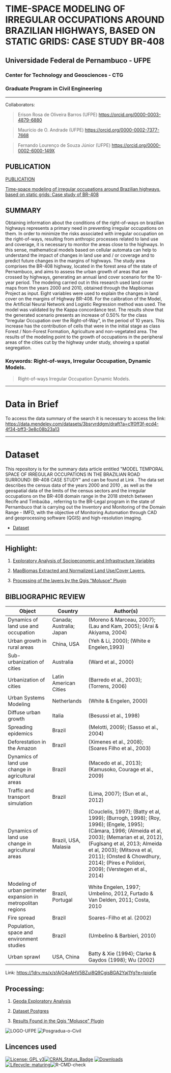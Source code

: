 <!-- README.md is generated from README.Rmd. Please edit that file -->
# TIME-SPACE MODELING OF IRREGULAR OCCUPATIONS AROUND BRAZILIAN HIGHWAYS, BASED ON STATIC GRIDS: CASE STUDY BR-408
## Universidade Federal de Pernambuco - UFPE
### Center for Technology and Geosciences - CTG
### Graduate Program in Civil Engineering
----
Collaborators:

> Erison Rosa de Oliveira Barros (UFPE)  https://orcid.org/0000-0003-4879-6880

> Maurício de O. Andrade (UFPE) https://orcid.org/0000-0002-7377-7668

> Fernando Lourenço de Souza Júnior (UFPE)  https://orcid.org/0000-0002-6000-149X

## PUBLICATION
[PUBLICATION](https://www.sciencedirect.com/science/article/pii/S0264837721006943?dgcid=author#bibliog0005)

<a href="https://plu.mx/plum/a/?doi=10.1016%2Fj.landusepol.2021.105971" data-popup="right" data-size="large" class="plumx-plum-print-popup plum-liberty-theme" data-site="plum" data-hide-when-empty="true">Time-space modeling of irregular occupations around Brazilian highways, based on static grids: Case study of BR-408</a>

## SUMMARY

Obtaining information about the conditions of the right-of-ways on brazilian highways represents a primary need in preventing irregular occupations on them. In order to minimize the risks associated with irregular occupation on the right-of-ways, resulting from anthropic processes related to land use and coverage, it is necessary to monitor the areas close to the highways. In this sense, mathematical models based on cellular automata can help to understand the impact of changes in land use and / or coverage and to predict future changes in the margins of highways. The study area comprises the BR-408 highway, located in the forest area of the state of Pernambuco, and aims to assess the urban growth of areas that are crossed by highways, generating an annual land cover scenario for the 10-year period. The modeling carried out in this research used land cover maps from the years 2000 and 2010, obtained through the Mapbiomas Project as input. Eight variables were used to explain the changes in land cover on the margins of Highway BR-408. For the calibration of the Model, the Artificial Neural Network and Logistic Regression method was used. The model was validated by the Kappa concordance test. The results show that the generated scenario presents an increase of 0.50% for the class “Irregular Occupation over the Right-of-Way”, in the period of 10 years. This increase has the contribution of cells that were in the initial stage as class Forest / Non-Forest Formation, Agriculture and non-vegetated area. The results of the modeling point to the growth of occupations in the peripheral areas of the cities cut by the highway under study, showing a spatial segregation.


### Keywords: Right-of-ways, Irregular Occupation, Dynamic Models.
> Right-of-ways
> Irregular Occupation
> Dynamic Models.
---
# Data in Brief
To access the data summary of the search it is necessary to access the link:
https://data.mendeley.com/datasets/3bsrvrddgm/draft?a=c1f0ff3f-ecd4-4f34-bff3-3e8c08b23a13

---
# Dataset

This repository is for the summary data article entitled "MODEL TEMPORAL SPACE OF IRREGULAR OCCUPATIONS IN THE BRAZILIAN ROAD SURROUND: BR-408 CASE STUDY" and can be found at Link . The data set describes the census data of the years 2000 and 2010 , as well as the geospatial data of the limits of the census sectors and the irregular occupations on the BR-408 domain range in the 2018 stretch between Recife and Timbaúba , referring to the BR-Legal program in the state of Pernambuco that is carrying out the Inventory and Monitoring of the Domain Range - IMFD, with the objective of Monitoring Automation through CAD and geoprocessing software (QGIS) and high-resolution imaging.
- [Dataset](https://github.com/ErisonBarros/BR-408-Highway-Domain-Database/blob/gh-pages1/Dataset_BR_408_Highway_Domain_Database.ipynb)
---
## Highlight:

1. [Exploratory Analysis of Socioeconomic and Infrastructure Variables  ](https://github.com/ErisonBarros/BR-408-Highway-Domain-Database/blob/gh-pages1/Analise_Explorat%C3%B3ria_dos_Dados_Socioecon%C3%B4micos_e_de_Infra_estrutura_.ipynb)

2. [MapBiomas Extracted and Normalized Land Use/Cover Layers.](https://github.com/ErisonBarros/Raster-of-Standardized-Socioeconomic-and-Infrastructure-Indicators.git)

3. [Processing of the layers by the Qgis "Molusce" Plugin ](https://github.com/ErisonBarros/Processing-of-the-layers-by-the-Qgis-Molusce-Plugin-.git)

## BIBLIOGRAPHIC REVIEW

| Object                                                        | Country                  | Author(s)                                                                                                                                                                                                                                                                                              |
|---------------------------------------------------------------|--------------------------|--------------------------------------------------------------------------------------------------------------------------------------------------------------------------------------------------------------------------------------------------------------------------------------------------------|
| Dynamics of land use and occupation                           | Canada; Australia; Japan | (Moreno & Marceau, 2007); (Lau and Kam, 2005); (Arai & Akiyama, 2004)                                                                                                                                                                                                                                  |
| Urban growth in rural areas                                   | China, USA               | (Yeh & Li, 2000); (White e Engelen,1993)                                                                                                                                                                                                                                                               |
| Sub-urbanization of cities                                    | Australia                | (Ward et al., 2000)                                                                                                                                                                                                                                                                                    |
| Urbanization of cities                                        | Latin American Cities    | (Barredo et al., 2003); (Torrens, 2006)                                                                                                                                                                                                                                                                |
| Urban Systems Modeling                                        | Netherlands              | (White & Engelen, 2000)                                                                                                                                                                                                                                                                                |
| Diffuse urban growth                                          | Italia                   | (Besussi et al., 1998)                                                                                                                                                                                                                                                                                 |
| Spreading epidemics                                           | Brazil                   | (Melotti, 2009); (Sasso et al., 2004)                                                                                                                                                                                                                                                                  |
| Deforestation in the Amazon                                   | Brazil                   | (Ximenes et al., 2008); (Soares Filho et al., 2003)                                                                                                                                                                                                                                                    |
| Dynamics of land use change in agricultural areas             | Brazil                   | (Macedo et al., 2013); (Kamusoko, Courage et al., 2009)                                                                                                                                                                                                                                                |
| Traffic and transport simulation                              | Brazil                   | (Lima, 2007); (Sun et al., 2012)                                                                                                                                                                                                                                                                       |
| Dynamics of land use change in agricultural areas             | Brazil, USA, Malasia     | (Couclelis, 1997); (Batty et al, 1999); (Burrogh, 1998); (Roy, 1996); (Engele, 1995); (Câmara, 1996; (Almeida et al, 2003); (Memarian et al, 2012), (Fuglsang et al, 2013; Almeida et al, 2003); (Mitsova et al, 2011); (Onsted & Chowdhury, 2014); (Pires e Polidori, 2009); (Verstegen et al., 2014) |
| Modeling of urban perimeter expansion in metropolitan regions | Brazil, Portugal         | White Engelen, 1997; Umbelino, 2012, Furtado & Van Delden, 2011; Costa, 2010                                                                                                                                                                                                                           |
| Fire spread                                                   | Brazil                   | Soares-Filho et al. (2002)                                                                                                                                                                                                                                                                             |
| Population, space and environment studies                     | Brazil                   | (Umbelino & Barbieri, 2010)                                                                                                                                                                                                                                                                            |
| Urban sprawl                                                  | USA, China               | Batty & Xie (1994); Clarke & Gaydos (1998); Wu (2002)                                                                                                                                                                                                                                                  |

Link: https://1drv.ms/x/s!AjO4oAHV5BZui8Q9CgisBGA2Yaj1Yg?e=tpiq5e

## Processing:

1. [Geoda Exploratory Analysis](https://dataat.github.io/introducao-ao-machine-learning/index.html#licen%C3%A7a)

2. [Dataset Postgres](https://github.com/ErisonBarros/Dataset_BR408_Postgres)

3. [Results Found in the Qgis "Molusce" Plugin](https://github.com/ErisonBarros/Processing-of-the-layers-by-the-Qgis-Molusce-Plugin-.git)

<img src="https://i.ibb.co/wBZCHCx/LOGO-UFPE.jpg" alt="LOGO-UFPE" border="0">

<img src="https://i.ibb.co/7WTyDsP/Posgradua-o-Civil.jpg" alt="Posgradua-o-Civil" border="0">

## Lincences used

[![License: GPL
v3](https://img.shields.io/badge/License-GPL%20v3-blue.svg)](http://www.gnu.org/licenses/gpl-3.0)[![CRAN\_Status\_Badge](http://www.r-pkg.org/badges/version/lulcc)](https://CRAN.R-project.org/package=lulcc)
[![Downloads](http://cranlogs.r-pkg.org/badges/lulcc)](https://CRAN.R-project.org/package=lulcc)[![Lifecycle:
maturing](https://img.shields.io/badge/lifecycle-maturing-orange.svg)](https://www.tidyverse.org/lifecycle/#maturing)![R-CMD-check](https://github.com/simonmoulds/r_lulcc/workflows/R-CMD-check/badge.svg)

